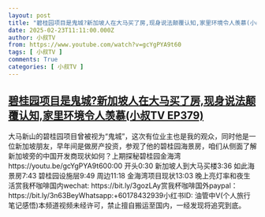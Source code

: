 ```yaml
---
layout: post
title: "碧桂园项目是鬼城?新加坡人在大马买了房,现身说法颠覆认知,家里环境令人羡慕(小叔TV EP379)"
date: 2025-02-23T11:11:00.000Z
author: 小叔TV
from: https://www.youtube.com/watch?v=gcYgPYA9t60
tags: [ 小叔TV ]
comments: True
categories: [ 小叔TV ]
---
```

<!--1740309060000-->
[碧桂园项目是鬼城?新加坡人在大马买了房,现身说法颠覆认知,家里环境令人羡慕(小叔TV EP379)](https://www.youtube.com/watch?v=gcYgPYA9t60)
------

<div>
大马新山的碧桂园项目曾被视为“鬼城”，这次有位业主也是我的观众，同时他是一位新加坡朋友，早年间是做房产投资，参观了他的碧桂园海景房，咱们从侧面了解新加坡旁的中国开发商现状如何？上期探秘碧桂园金海湾https://youtu.be/gcYgPYA9t600:00 开头0:30 新加坡人到大马买楼3:36 如此海景房7:43 碧桂园设施层9:49 周边11:18 金海湾项目现状13:03 晚上亮灯率和夜生活赏我杯咖啡国内wechat: https://bit.ly/3gozLAy赏我杯咖啡国外paypal：https://bit.ly/3n63BeyWhatsapp:+60178432939小红书ID: 油管中V(个人旅行笔记感悟)本频道视频未经许可，禁止擅自搬运至国内，一经发现将追究到底。
</div>
